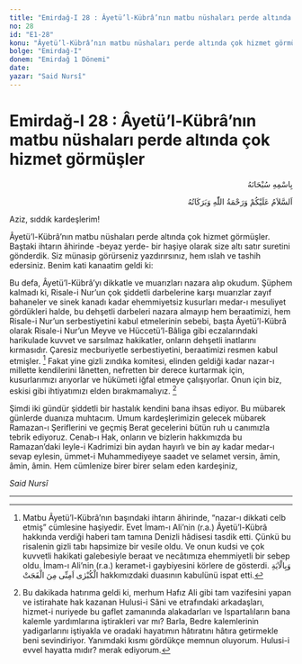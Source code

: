 ```yaml
---
title: "Emirdağ-I 28 : Âyetü’l-Kübrâ’nın matbu nüshaları perde altında çok hizmet görmüşler"
no: 28
id: "E1-28"
konu: "Âyetü’l-Kübrâ’nın matbu nüshaları perde altında çok hizmet görmüşler"
bolge: "Emirdağ-I"
donem: "Emirdağ 1 Dönemi"
date: 
yazar: "Said Nursî"
---
```


# Emirdağ-I 28 : Âyetü’l-Kübrâ’nın matbu nüshaları perde altında çok hizmet görmüşler

<p class="arabic" dir="rtl" title="Meal: “Her türlü noksan sıfatlardan yüce olan Allah’ın adıyla.”">بِاسْمِهِ سُبْحَانَهُ</p>

<p class="arabic" dir="rtl" title="Meal: “Allah’ın selâmı, rahmeti ve bereketleri, üzerinize olsun.”">اَلسَّلاَمُ عَلَيْكُمْ وَرَحْمَةُ اللّٰهِ وَبَرَكَاتُهُ</p>

Aziz, sıddık kardeşlerim!

Âyetü’l-Kübrâ’nın matbu nüshaları perde altında çok hizmet görmüşler. Baştaki ihtarın âhirinde -beyaz yerde- bir haşiye olarak size altı satır suretini gönderdik. Siz münasip görürseniz yazdırırsınız, hem ıslah ve tashih edersiniz. Benim kati kanaatim geldi ki:

Bu defa, Âyetü’l-Kübrâ’yı dikkatle ve muarızları nazara alıp okudum. Şüphem kalmadı ki, Risale-i Nur’un çok şiddetli darbelerine karşı muarızlar zayıf bahaneler ve sinek kanadı kadar ehemmiyetsiz kusurları medar-ı mesuliyet gördükleri halde, bu dehşetli darbeleri nazara almayıp hem beraatimizi, hem Risale-i Nur’un serbestiyetini kabul etmelerinin sebebi, başta Âyetü’l-Kübrâ olarak Risale-i Nur’un Meyve ve Hüccetü’l-Bâliga gibi eczalarındaki harikulade kuvvet ve sarsılmaz hakikatler, onların dehşetli inatlarını kırmasıdır. Çaresiz mecburiyetle serbestiyetini, beraatimizi resmen kabul etmişler. [^1] Fakat yine gizli zındıka komitesi, elinden geldiği kadar nazar-ı millette kendilerini lânetten, nefretten bir derece kurtarmak için, kusurlarımızı arıyorlar ve hükümeti iğfal etmeye çalışıyorlar. Onun için biz, eskisi gibi ihtiyatımızı elden bırakmamalıyız. [^2]

Şimdi iki gündür şiddetli bir hastalık kendini bana ihsas ediyor. Bu mübarek günlerde duanıza muhtacım. Umum kardeşlerimizin gelecek mübarek Ramazan-ı Şeriflerini ve geçmiş Berat gecelerini bütün ruh u canımızla tebrik ediyoruz. Cenab-ı Hak, onların ve bizlerin hakkımızda bu Ramazan’daki leyle-i Kadrimizi bin aydan hayırlı ve bin ay kadar medar-ı sevap eylesin, ümmet-i Muhammediyeye saadet ve selamet versin, âmin, âmin, âmin. Hem cümlenize birer birer selam eden kardeşiniz,

*Said Nursî*

***


[^1]: Matbu Âyetü’l-Kübrâ’nın başındaki ihtarın âhirinde, “nazar-ı dikkati celb etmiş” cümlesine haşiyedir. Evet İmam-ı Ali’nin (r.a.) Âyetü’l-Kübrâ hakkında verdiği haberi tam tamına Denizli hâdisesi tasdik etti. Çünkü bu risalenin gizli tabı hapsimize bir vesile oldu. Ve onun kudsi ve çok kuvvetli hakikati galebesiyle beraat ve necâtımıza ehemmiyetli bir sebep oldu. İmam-ı Ali’nin (r.a.) keramet-i gaybiyesini körlere de gösterdi. <span class="arabic" dir="rtl" title="Meal: “Âyetü’l-Kübrâ (büyük âyetler) vesilesiyle beni musibetten emin kıl”">وَبِالْآيَةِ الْكُبْرٰى اَمِنِّى مِنَ الْفَجَتْ</span> hakkımızdaki duasının kabulünü ispat etti.
[^2]: Bu dakikada hatırıma geldi ki, merhum Hafız Ali gibi tam vazifesini yapan ve istirahate hak kazanan Hulusi-i Sâni ve etrafındaki arkadaşları, hizmet-i nuriyede bu gaflet zamanında alakadarları ve Ispartalıların bana kalemle yardımlarına iştirakleri var mı? Barla, Bedre kalemlerinin yadigarlarını iştiyakla ve oradaki hayatımın hâtıratını hâtıra getirmekle beni sevindiriyor. Yanımdaki kısmı gördükçe memnun oluyorum. Hulusi-i evvel hayatta mıdır? merak ediyorum.
